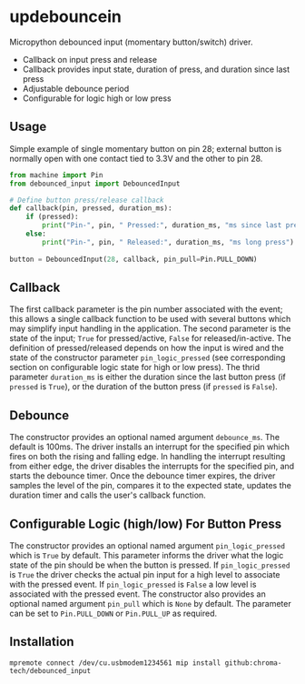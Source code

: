 # updebouncein
Micropython debounced input (momentary button/switch) driver.

* Callback on input press and release
* Callback provides input state, duration of press, and duration since last press
* Adjustable debounce period
* Configurable for logic high or low press  

## Usage
Simple example of single momentary button on pin 28; external button is normally open with one contact tied to 3.3V and the other to pin 28.

```python
from machine import Pin
from debounced_input import DebouncedInput

# Define button press/release callback
def callback(pin, pressed, duration_ms):
    if (pressed):
        print("Pin-", pin, " Pressed:", duration_ms, "ms since last press")
    else:
        print("Pin-", pin, " Released:", duration_ms, "ms long press")
    
button = DebouncedInput(28, callback, pin_pull=Pin.PULL_DOWN)
```

## Callback
The first callback parameter is the pin number associated with the event; this allows a single callback function to be used with several buttons which may simplify input handling in the application.  The second parameter is the state of the input; ```True``` for pressed/active, ```False``` for released/in-active.  The definition of pressed/released depends on how the input is wired and the state of the constructor parameter ```pin_logic_pressed``` (see corresponding section on configurable logic state for high or low press).  The thrid parameter ```duration_ms``` is either the duration since the last button press (if ```pressed``` is ```True```), or the duration of the button press (if ```pressed``` is ```False```).

## Debounce
The constructor provides an optional named argument ```debounce_ms```.  The default is 100ms.  The driver installs an interrupt for the specified pin which fires on both the rising and falling edge.  In handling the interrupt resulting from either edge, the driver disables the interrupts for the specified pin, and starts the debounce timer. Once the debounce timer expires, the driver samples the level of the pin, compares it to the expected state, updates the duration timer and calls the user's callback function.

## Configurable Logic (high/low) For Button Press
The constructor provides an optional named argument ```pin_logic_pressed``` which is ```True``` by default.  This parameter informs the driver what the logic state of the pin should be when the button is pressed.  If ```pin_logic_pressed``` is ```True``` the driver checks the actual pin input for a high level to associate with the pressed event.  If ```pin_logic_pressed``` is ```False``` a low level is associated with the pressed event.  The constructor also provides an optional named argument ```pin_pull``` which is ```None``` by default.  The parameter can be set to ```Pin.PULL_DOWN``` or ```Pin.PULL_UP``` as required.

## Installation

```mpremote connect /dev/cu.usbmodem1234561 mip install github:chroma-tech/debounced_input```


